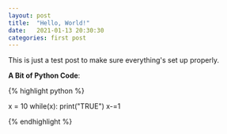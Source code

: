 ```yaml
---
layout: post
title:  "Hello, World!"
date:   2021-01-13 20:30:30
categories: first post
---
```


This is just a test post to make sure everything's set up properly.

**A Bit of Python Code**:

{% highlight python %}

x = 10
while(x):
    print("TRUE")
    x-=1

{% endhighlight %}
